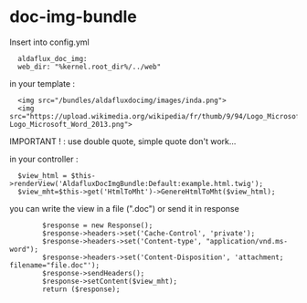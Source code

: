 # doc-img-bundle

Insert into config.yml
~~~~
  aldaflux_doc_img:
  web_dir: "%kernel.root_dir%/../web"
~~~~

in your template : 
~~~~
  <img src="/bundles/aldafluxdocimg/images/inda.png">
  <img src="https://upload.wikimedia.org/wikipedia/fr/thumb/9/94/Logo_Microsoft_Word_2013.png/220px-Logo_Microsoft_Word_2013.png">
~~~~
IMPORTANT ! : use double quote, simple quote don't work...


 
in your controller : 
~~~~
  $view_html = $this->renderView('AldafluxDocImgBundle:Default:example.html.twig');
  $view_mht=$this->get('HtmlToMht')->GenereHtmlToMht($view_html);
~~~~  
you can write the view in a file (".doc") or send it in response
~~~~
        $response = new Response();
        $response->headers->set('Cache-Control', 'private');
        $response->headers->set('Content-type', "application/vnd.ms-word");
        $response->headers->set('Content-Disposition', 'attachment; filename="file.doc"');
        $response->sendHeaders();
        $response->setContent($view_mht);
        return ($response);

~~~~

